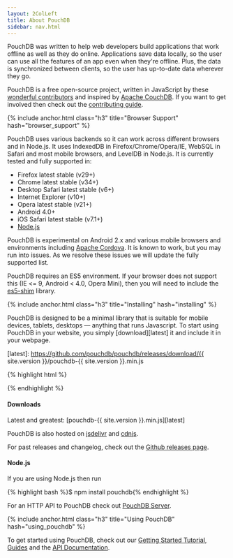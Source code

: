 ```yaml
---
layout: 2ColLeft
title: About PouchDB
sidebar: nav.html
---
```


PouchDB was written to help web developers build applications that work offline as well as they do online. Applications save data locally, so the user can use all the features of an app even when they're offline. Plus, the data is synchronized between clients, so the user has up-to-date data wherever they go.

PouchDB is a free open-source project, written in JavaScript by these [wonderful contributors](https://github.com/daleharvey/pouchdb/graphs/contributors) and inspired by <a href="http://couchdb.apache.org/">Apache CouchDB</a>. If you want to get involved then check out the [contributing guide](https://github.com/daleharvey/pouchdb/blob/master/CONTRIBUTING.md).

{% include anchor.html class="h3" title="Browser Support" hash="browser_support" %}

PouchDB uses various backends so it can work across different browsers and in Node.js. It uses IndexedDB in Firefox/Chrome/Opera/IE, WebSQL in Safari and most mobile browsers, and LevelDB in Node.js. It is currently tested and fully supported in:

 * Firefox latest stable (v29+)
 * Chrome latest stable (v34+)
 * Desktop Safari latest stable (v6+)
 * Internet Explorer (v10+)
 * Opera latest stable (v21+)
 * Android 4.0+
 * iOS Safari latest stable (v7.1+)
 * [Node.js](http://nodejs.org/)

PouchDB is experimental on Android 2.x and various mobile browsers and environments including [Apache Cordova](http://cordova.apache.org/). It is known to work, but you may run into issues. As we resolve these issues we will update the fully supported list.

PouchDB requires an ES5 environment. If your browser does not support this (IE <= 9, Android < 4.0, Opera Mini), then you will need to include the [es5-shim](https://github.com/es-shims/es5-shim) library.

{% include anchor.html class="h3" title="Installing" hash="installing" %}

PouchDB is designed to be a minimal library that is suitable for mobile devices, tablets, desktops &mdash; anything that runs Javascript. To start using PouchDB in your website, you simply [download][latest] it and include it in your webpage.

  [latest]: https://github.com/pouchdb/pouchdb/releases/download/{{ site.version }}/pouchdb-{{ site.version }}.min.js

{% highlight html %}
<script src="pouchdb-{{ site.version }}.min.js"></script>
{% endhighlight %}

#### Downloads

Latest and greatest: [pouchdb-{{ site.version }}.min.js][latest]

PouchDB is also hosted on [jsdelivr](http://www.jsdelivr.com/#!pouchdb) and [cdnjs](https://cdnjs.com/libraries/pouchdb).

For past releases and changelog, check out the [Github releases page](https://github.com/daleharvey/pouchdb/releases).

#### Node.js

If you are using Node.js then run

{% highlight bash %}$ npm install pouchdb{% endhighlight %}

For an HTTP API to PouchDB check out [PouchDB Server](https://github.com/nick-thompson/pouchdb-server).

{% include anchor.html class="h3" title="Using PouchDB" hash="using_pouchdb" %}

To get started using PouchDB, check out our [Getting Started Tutorial](getting-started.html), [Guides](/guides/) and the [API Documentation](api.html).